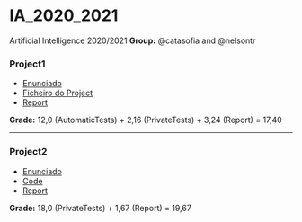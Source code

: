 # IA_2020_2021
Artificial Intelligence 2020/2021
**Group:** @catasofia and @nelsontr

### Project1
- [Enunciado](Project1/Enunciado.pdf)
- [Ficheiro do Project](Project1/code/ricochet_robots.py)
- [Report](Project1/relatorio_P1_G05.pdf)

**Grade:** 12,0 (AutomaticTests) + 2,16 (PrivateTests) + 3,24 (Report) = 17,40

------

### Project2

- [Enunciado](Project2/Enunciado.pdf)
- [Code](Project2/solutions/tg005.py)
- [Report](Project2/relatorio_p2_g05.pdf)

**Grade:** 18,0 (PrivateTests) + 1,67 (Report) = 19,67
